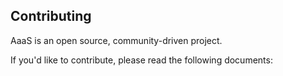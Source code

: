 Contributing
------------

AaaS is an open source, community-driven project.

If you'd like to contribute, please read the following documents:

